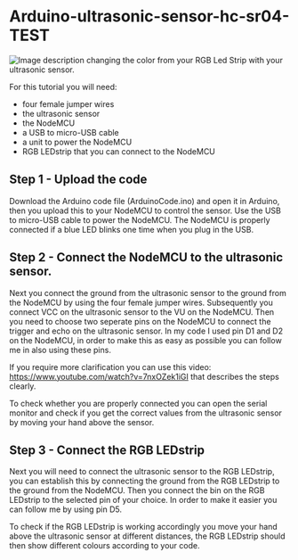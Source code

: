 # Arduino-ultrasonic-sensor-hc-sr04-TEST
![Image description](https://cdn-reichelt.de/bilder/web/xxl_ws/A300/DEBO_JT_ESP8266_01.png)
changing the color from your RGB Led Strip with your ultrasonic sensor.

For this tutorial you will need: 
- four female jumper wires
- the ultrasonic sensor
- the NodeMCU
- a USB to micro-USB cable
- a unit to power the NodeMCU
- RGB LEDstrip that you can connect to the NodeMCU

## Step 1 - Upload the code

Download the Arduino code file (ArduinoCode.ino) and open it in Arduino, then you upload this to your NodeMCU to control the sensor. Use the USB to micro-USB cable to power the NodeMCU. The NodeMCU is properly connected if a blue LED blinks one time when you plug in the USB. 

## Step 2 - Connect the NodeMCU to the ultrasonic sensor. 

Next you connect the ground from the ultrasonic sensor to the ground from the NodeMCU by using the four female jumper wires. Subsequently you connect VCC on the ultrasonic sensor to the VU on the NodeMCU. Then you need to choose two seperate pins on the NodeMCU to connect the trigger and echo on the ultrasonic sensor. In my code I used pin D1 and D2 on the NodeMCU, in order to make this as easy as possible you can follow me in also using these pins. 

If you require more clarification you can use this video: https://www.youtube.com/watch?v=7nxOZek1iGI that describes the steps clearly.

To check whether you are properly connected you can open the serial monitor and check if you get the correct values from the ultrasonic sensor by moving your hand above the sensor. 
 

## Step 3 - Connect the RGB LEDstrip

Next you will need to connect the ultrasonic sensor to the RGB LEDstrip, you can establish this by connecting the ground from the RGB LEDstrip to the ground from the NodeMCU. Then you connect the bin on the RGB LEDstrip to the selected pin of your choice. In order to make it easier you can follow me by using pin D5. 

To check if the RGB LEDstrip is working accordingly you move your hand above the ultrasonic sensor at different distances, the RGB LEDstrip should then show different colours according to your code. 



